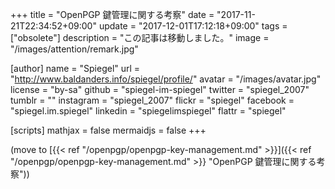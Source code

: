 +++
title = "OpenPGP 鍵管理に関する考察"
date =  "2017-11-21T22:34:52+09:00"
update =  "2017-12-01T17:12:18+09:00"
tags = ["obsolete"]
description = "この記事は移動しました。"
image = "/images/attention/remark.jpg"

[author]
  name      = "Spiegel"
  url       = "http://www.baldanders.info/spiegel/profile/"
  avatar    = "/images/avatar.jpg"
  license   = "by-sa"
  github    = "spiegel-im-spiegel"
  twitter   = "spiegel_2007"
  tumblr    = ""
  instagram = "spiegel_2007"
  flickr    = "spiegel"
  facebook  = "spiegel.im.spiegel"
  linkedin  = "spiegelimspiegel"
  flattr    = "spiegel"

[scripts]
  mathjax = false
  mermaidjs = false
+++

(move to [{{< ref "/openpgp/openpgp-key-management.md" >}}]({{< ref "/openpgp/openpgp-key-management.md" >}} "OpenPGP 鍵管理に関する考察"))
